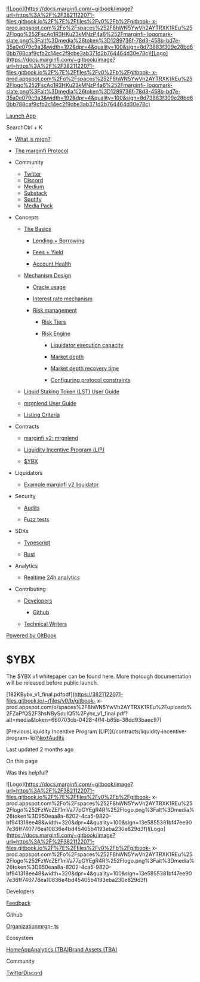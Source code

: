 [![Logo](https://docs.marginfi.com/~gitbook/image?url=https%3A%2F%2F3821122071-files.gitbook.io%2F%7E%2Ffiles%2Fv0%2Fb%2Fgitbook-
x-
prod.appspot.com%2Fo%2Fspaces%252F8hWN5YwVh2AYTRXK1REu%252Flogo%252FscAo1R3HKu23kMNzP4a6%252Fmarginfi-
logomark-
slate.png%3Falt%3Dmedia%26token%3D1289736f-78d3-458b-bd7e-35a0e079c9a3&width=192&dpr=4&quality=100&sign=8d73883f309e28bd60bb788caf9cfb2c14ec2f9cbe3ab371d2b764464d30e78c)![Logo](https://docs.marginfi.com/~gitbook/image?url=https%3A%2F%2F3821122071-files.gitbook.io%2F%7E%2Ffiles%2Fv0%2Fb%2Fgitbook-
x-
prod.appspot.com%2Fo%2Fspaces%252F8hWN5YwVh2AYTRXK1REu%252Flogo%252FscAo1R3HKu23kMNzP4a6%252Fmarginfi-
logomark-
slate.png%3Falt%3Dmedia%26token%3D1289736f-78d3-458b-bd7e-35a0e079c9a3&width=192&dpr=4&quality=100&sign=8d73883f309e28bd60bb788caf9cfb2c14ec2f9cbe3ab371d2b764464d30e78c)](/)

[ Launch App](https://app.marginfi.com)

SearchCtrl \+ K

  * [What is mrgn?](/)

  * [The marginfi Protocol](/marginfi-protocol)

  * Community

    * [Twitter](https://twitter.com/marginfi)
    * [Discord](https://discord.com/invite/wbKERVhQcs)
    * [Medium](https://medium.com/marginfi)
    * [Substack](https://mrgn.substack.com/)
    * [Spotify](https://open.spotify.com/show/0sgdNFaGijvlT5y9BeQ97l)
    * [Media Pack](https://www.dropbox.com/sh/5ljf5fniaoync7k/AACH_wTQQRdcy7Ipcy7ODmt1a?e=2&dl=0)
  * Concepts

    * [The Basics](/concepts/the-basics)

      * [Lending + Borrowing](/concepts/the-basics/lending-+-borrowing)

      * [Fees + Yield](/concepts/the-basics/fees-+-yield)

      * [Account Health](/concepts/the-basics/account-health)

    * [Mechanism Design](/concepts/mechanism-design)

      * [Oracle usage](/concepts/mechanism-design/oracle-usage)

      * [Interest rate mechanism](/concepts/mechanism-design/interest-rate-mechanism)

      * [Risk management](/concepts/mechanism-design/risk-management)

        * [Risk Tiers](/concepts/mechanism-design/risk-management/risk-tiers)

        * [Risk Engine](/concepts/mechanism-design/risk-management/risk-engine)

          * [Liquidator execution capacity](/concepts/mechanism-design/risk-management/risk-engine/liquidator-execution-capacity)

          * [Market depth](/concepts/mechanism-design/risk-management/risk-engine/market-depth)

          * [Market depth recovery time](/concepts/mechanism-design/risk-management/risk-engine/market-depth-recovery-time)

          * [Configuring protocol constraints](/concepts/mechanism-design/risk-management/risk-engine/configuring-protocol-constraints)

    * [Liquid Staking Token (LST) User Guide](/concepts/liquid-staking-token-lst-user-guide)

    * [mrgnlend User Guide](/concepts/mrgnlend-user-guide)

    * [Listing Criteria](/concepts/listing-criteria)

  * Contracts

    * [marginfi v2: mrgnlend](/contracts/marginfi-v2-mrgnlend)

    * [Liquidity Incentive Program (LIP)](/contracts/liquidity-incentive-program-lip)

    * [$YBX](/contracts/usdybx)

  * Liquidators

    * [Example marginfi v2 liquidator](https://github.com/mrgnlabs/mrgn-ts/tree/main/apps/alpha-liquidator)
  * Security

    * [Audits](/security/audits)

    * [Fuzz tests](/security/fuzz-tests)

  * SDKs

    * [Typescript](/sdks/typescript)

    * [Rust](/sdks/rust)

  * Analytics

    * [Realtime 24h analytics](/analytics/realtime-24h-analytics)

  * Contributing

    * [Developers](/contributing/developers)

      * [Github](https://github.com/mrgnlabs)

    * [Technical Writers](/contributing/technical-writers)

[Powered by
GitBook](https://www.gitbook.com/?utm_source=content&utm_medium=trademark&utm_campaign=8hWN5YwVh2AYTRXK1REu)

# $YBX

The $YBX v1 whitepaper can be found here. More thorough documentation will be
released before public launch.

[182KBybx_v1_final.pdfpdf](https://3821122071-files.gitbook.io/~/files/v0/b/gitbook-
x-
prod.appspot.com/o/spaces%2F8hWN5YwVh2AYTRXK1REu%2Fuploads%2FZaPfQS2F3hsNBySduIQ5%2Fybx_v1_final.pdf?alt=media&token=660703cb-0428-4ff4-b85b-38dd93baec97)

[PreviousLiquidity Incentive Program (LIP)](/contracts/liquidity-incentive-
program-lip)[NextAudits](/security/audits)

Last updated 2 months ago

On this page

Was this helpful?

![Logo](https://docs.marginfi.com/~gitbook/image?url=https%3A%2F%2F3821122071-files.gitbook.io%2F%7E%2Ffiles%2Fv0%2Fb%2Fgitbook-
x-
prod.appspot.com%2Fo%2Fspaces%252F8hWN5YwVh2AYTRXK1REu%252Flogo%252FzWcZEf1mVa77pGYEgR4R%252Flogo.png%3Falt%3Dmedia%26token%3D950eaa8a-8202-4ca5-9820-bf941318ee48&width=320&dpr=4&quality=100&sign=13e5855381bf47ee907e36ff740776ea10836e4bd45405b4193eba230e829d3f)![Logo](https://docs.marginfi.com/~gitbook/image?url=https%3A%2F%2F3821122071-files.gitbook.io%2F%7E%2Ffiles%2Fv0%2Fb%2Fgitbook-
x-
prod.appspot.com%2Fo%2Fspaces%252F8hWN5YwVh2AYTRXK1REu%252Flogo%252FzWcZEf1mVa77pGYEgR4R%252Flogo.png%3Falt%3Dmedia%26token%3D950eaa8a-8202-4ca5-9820-bf941318ee48&width=320&dpr=4&quality=100&sign=13e5855381bf47ee907e36ff740776ea10836e4bd45405b4193eba230e829d3f)

Developers

[Feedback](https://marginfi.canny.io/mrgnlend)

Github

[Organization](https://github.com/mrgnlabs)[mrgn-
ts](https://github.com/mrgnlabs/mrgn-ts)

Ecosystem

[Home](https://www.marginfi.com)[App](https://app.marginfi.com)[Analytics
(TBA)](https://analytics.marginfi.com)[Brand Assets
(TBA)](https://brand.marginfi.com)

Community

[Twitter](https://twitter.com/marginfi)[Discord](https://discord.gg/wbKERVhQcs)


